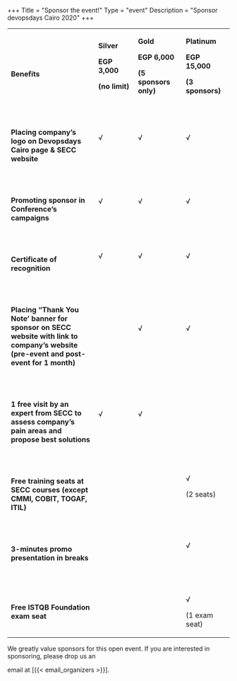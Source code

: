 +++
Title = "Sponsor the event!"
Type = "event"
Description = "Sponsor devopsdays Cairo 2020"
+++
<table border="0" cellspacing="0" cellpadding="0">
<tbody>
<tr>
<td width="260">
<p>&nbsp;</p>
<p><strong>Benefits</strong></p>
</td>
<td width="100">
<p><strong>Silver</strong></p>
<p><strong>EGP 3,000</strong></p>
<p><strong>(no limit)</strong></p>
</td>
<td width="102">
<p><strong>Gold</strong></p>
<p><strong>EGP&nbsp;</strong><strong>6</strong><strong>,000</strong></p>
<p><strong>(5 sponsors only)</strong></p>
</td>
<td width="103">
<p><strong>Platinum</strong></p>
<p><strong>EGP 1</strong><strong>5</strong><strong>,000</strong></p>
<p><strong>(3 sponsor</strong><strong>s</strong><strong>)</strong></p>
</td>
</tr>
<tr>
<td width="260">
<p>&nbsp;</p>
<p><strong>Placing company&rsquo;s logo on Devopsdays Cairo page &amp; SECC website</strong></p>
</td>
<td width="100">
<p>&radic;</p>
</td>
<td width="102">
<p>&radic;</p>
</td>
<td width="103">
<p>&radic;</p>
</td>
</tr>
<tr>
<td width="260">
<p>&nbsp;</p>
<p><strong>Promoting sponsor in Conference&rsquo;s campaigns</strong></p>
</td>
<td width="100">
<p>&radic;</p>
</td>
<td width="102">
<p>&radic;</p>
</td>
<td width="103">
<p>&radic;</p>
</td>
</tr>
<tr>
<td width="260">
<p>&nbsp;</p>
<p><strong>Certificate of recognition</strong></p>
</td>
<td width="100">
<p>&radic;</p>
</td>
<td width="102">
<p>&radic;</p>
</td>
<td width="103">
<p>&radic;</p>
</td>
</tr>
<tr>
<td width="260">
<p>&nbsp;</p>
<p><strong>Placing &ldquo;Thank You Note&rsquo; banner for sponsor on SECC website with link to company&rsquo;s website (pre-event and post-event for 1 month)</strong></p>
</td>
<td width="100">&nbsp;</td>
<td width="102">
<p>&radic;</p>
</td>
<td width="103">
<p>&radic;</p>
</td>
</tr>
<tr>
<td width="260">
<p>&nbsp;</p>
<p><strong>1 free visit by an expert from SECC to assess company&rsquo;s pain areas and propose best solutions</strong></p>
</td>
<td width="102">
<p>&radic;</p>
</td>
<td width="103">
<p>&radic;</p>
</td>
</tr>
<tr>
<td width="260">
<p>&nbsp;</p>
<p><strong>Free training seats at SECC courses (except CMMI, COBIT, TOGAF, ITIL)</strong></p>
</td>
<td width="100">&nbsp;</td>
<td width="102">&nbsp;</td>
<td width="103">
<p>&radic;</p>
<p>(2 seats)</p>
</td>
</tr>
<tr>
<td width="260">
<p>&nbsp;</p>
<p><strong>3-minutes promo presentation in breaks</strong></p>
</td>
<td width="100">&nbsp;</td>
<td width="102">&nbsp;</td>
<td width="103">
<p>&radic;</p>
</td>
</tr>
<tr>
<td width="260">
<p>&nbsp;</p>
<p><strong>Free ISTQB Foundation exam seat</strong></p>
</td>
<td width="100">&nbsp;</td>
<td width="102">&nbsp;</td>
<td width="103">
<p>&nbsp;</p>
<p>&radic;</p>
<p>(1 exam seat)</p>
</td>
</tr>
</tbody>
</table>

<p>We greatly value sponsors for this open event.  If you are interested in sponsoring, please drop us an 

email at [{{< email_organizers >}}].</p>
